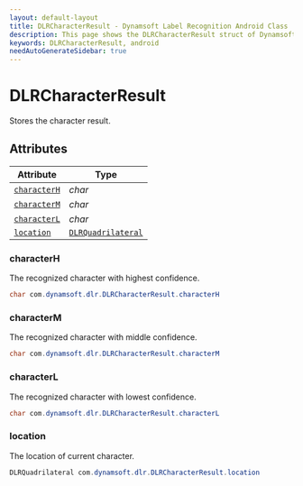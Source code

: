 ```yaml
---
layout: default-layout
title: DLRCharacterResult - Dynamsoft Label Recognition Android Class
description: This page shows the DLRCharacterResult struct of Dynamsoft Label Recognition for Android Language.
keywords: DLRCharacterResult, android
needAutoGenerateSidebar: true
---
```



# DLRCharacterResult
Stores the character result.
  

## Attributes
  
| Attribute | Type |
|---------- | ---- |
| [`characterH`](#characterh) | *char* |
| [`characterM`](#characterm) | *char* |
| [`characterL`](#characterl) | *char* |
| [`location`](#location) | [`DLRQuadrilateral`](dlr-quadrilateral.md) |


### characterH
The recognized character with highest confidence.

```java
char com.dynamsoft.dlr.DLRCharacterResult.characterH
```

### characterM
The recognized character with middle confidence.

```java
char com.dynamsoft.dlr.DLRCharacterResult.characterM
```

### characterL
The recognized character with lowest confidence.

```java
char com.dynamsoft.dlr.DLRCharacterResult.characterL
```

### location
The location of current character.

```java
DLRQuadrilateral com.dynamsoft.dlr.DLRCharacterResult.location
```

